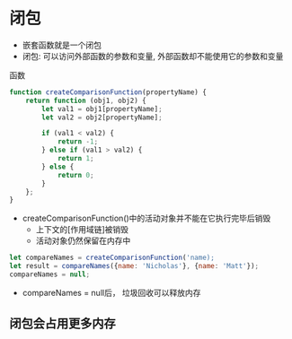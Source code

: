 # 闭包

- 嵌套函数就是一个闭包
- 闭包: 可以访问外部函数的参数和变量, 外部函数却不能使用它的参数和变量

函数

```javascript
function createComparisonFunction(propertyName) {
    return function (obj1, obj2) {
        let val1 = obj1[propertyName]; 
        let val2 = obj2[propertyName];

        if (val1 < val2) {
            return -1;
        } else if (val1 > val2) {
            return 1;
        } else {
            return 0;
        }
    };
}
```

- createComparisonFunction()中的活动对象并不能在它执行完毕后销毁
  - 上下文的[作用域链]被销毁
  - 活动对象仍然保留在内存中

```javascript
let compareNames = createComparisonFunction('name);
let result = compareNames({name: 'Nicholas'}, {name: 'Matt'});
compareNames = null;
```

- compareNames = null后， 垃圾回收可以释放内存

## 闭包会占用更多内存